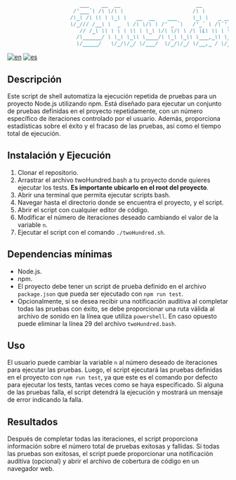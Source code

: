 ```md
                       ___    __  __                        __                    __     
                     /'___`\ /\ \/\ \                      /\ \                  /\ \    
                    /\_\ /\ \\ \ \_\ \   __  __    ___     \_\ \   _ __    __    \_\ \   
                    \/_/// /__\ \  _  \ /\ \/\ \ /' _ `\   /'_` \ /\`'__\/'__`\  /'_` \  
                       // /_\ \\ \ \ \ \\ \ \_\ \/\ \/\ \ /\ \L\ \\ \ \//\  __/ /\ \L\ \ 
                      /\______/ \ \_\ \_\\ \____/\ \_\ \_\\ \___,_\\ \_\\ \____\\ \___,_\
                      \/_____/   \/_/\/_/ \/___/  \/_/\/_/ \/__,_ / \/_/ \/____/ \/__,_ /
```

[![en](https://img.shields.io/badge/lang-en-red.svg)](https://github.com/sergiJimenez/twoHundred/blob/master/README.md)
[![es](https://img.shields.io/badge/lang-es-yellow.svg)](https://github.com/sergiJimenez/twoHundred/blob/master/README.es.md)

## Descripción
Este script de shell automatiza la ejecución repetida de pruebas para un proyecto Node.js utilizando npm. Está diseñado para ejecutar un conjunto de pruebas definidas en el proyecto repetidamente, con un número específico de iteraciones controlado por el usuario. Además, proporciona estadísticas sobre el éxito y el fracaso de las pruebas, así como el tiempo total de ejecución.

## Instalación y Ejecución
1. Clonar el repositorio.
2. Arrastrar el archivo twoHundred.bash a tu proyecto donde quieres ejecutar los tests. **Es importante ubicarlo en el root del proyecto**.
3. Abrir una terminal que permita ejecutar scripts bash.
4. Navegar hasta el directorio donde se encuentra el proyecto, y el script.
5. Abrir el script con cualquier editor de código.
6. Modificar el número de iteraciones deseado cambiando el valor de la variable `n`.
7. Ejecutar el script con el comando `./twoHundred.sh`.

## Dependencias mínimas
- Node.js.
- npm.
- El proyecto debe tener un script de prueba definido en el archivo `package.json` que pueda ser ejecutado con `npm run test`.
- Opcionalmente, si se desea recibir una notificación auditiva al completar todas las pruebas con éxito, se debe proporcionar una ruta válida al archivo de sonido en la línea que utiliza `powershell`. En caso opuesto puede eliminar la línea 29 del archivo `twoHundred.bash`.

## Uso
El usuario puede cambiar la variable `n` al número deseado de iteraciones para ejecutar las pruebas. Luego, el script ejecutará las pruebas definidas en el proyecto con `npm run test`, ya que este es el comando por defecto para ejecutar los tests, tantas veces como se haya especificado. Si alguna de las pruebas falla, el script detendrá la ejecución y mostrará un mensaje de error indicando la falla.

## Resultados
Después de completar todas las iteraciones, el script proporciona información sobre el número total de pruebas exitosas y fallidas. Si todas las pruebas son exitosas, el script puede proporcionar una notificación auditiva (opcional) y abrir el archivo de cobertura de código en un navegador web.
